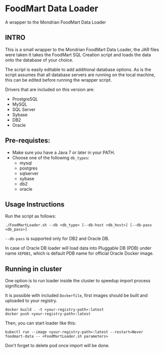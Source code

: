 FoodMart Data Loader
=============================

A wrapper to the Mondrian FoodMart Data Loader

INTRO
-----------------------------

This is a small wrapper to the Mondrian FoodMart Data Loader, the JAR files
were taken It takes the FoodMart SQL Creation script and loads the data onto
the database of your choice.

The script is easily editable to add additional database options.
As is the script assumes that all database servers are running on the local
machine, this can be edited before running the wrapper script.

Drivers that are included on this version are:
- ProstgreSQL
- MySQL
- SQL Server
- Sybase
- DB2
- Oracle


Pre-requistes:
------------------------------
- Make sure you have a Java 7 or later in your PATH.
- Choose one of the following `db_types`:
    + mysql
    + postgres
    + sqlserver
    + sybase
    + db2
    + oracle

Usage Instructions
------------------------------
Run the script as follows:

```
./FoodMartLoader.sh --db <db_type> [--db-host <db_host>] [--db-pass <db_pass>]
```

`--db-pass` is supported only for DB2 and Oracle DB.

In case of Oracle DB loader will load data into Pluggable DB (PDB) under name
`XEPDB1`, which is default PDB name for official Oracle Docker image.

Running in cluster
------------------------------
One option is to run loader inside the cluster to speedup import process
significantly.

It is possible with included `Dockerfile`, first images should be built and
uploaded to your registry.

```
docker build . -t <your-registry-path>:latest
docker push <your-registry-path>:latest
```

Then, you can start loader like this:

```
kubectl run --image <your-registry-path>:latest --restart=Never foodmart-data -- <FoodMartLoader.sh parameters>
```

Don't forget to delete pod once import will be done.
